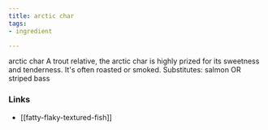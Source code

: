 ```yaml
---
title: arctic char
tags:
- ingredient

---
```

arctic char A trout relative, the arctic char is highly prized for its sweetness and tenderness. It's often roasted or smoked. Substitutes: salmon OR striped bass

### Links

* [[fatty-flaky-textured-fish]]
